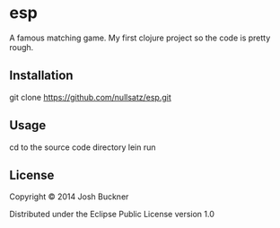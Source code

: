 # esp

A famous matching game. My first clojure project so the code is pretty rough.

## Installation

git clone https://github.com/nullsatz/esp.git

## Usage

cd to the source code directory
lein run

## License

Copyright © 2014 Josh Buckner

Distributed under the Eclipse Public License version 1.0
